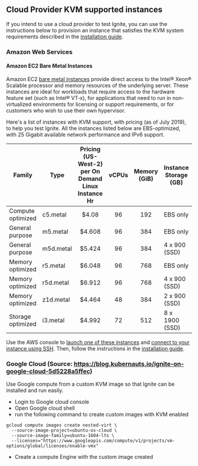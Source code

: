 

## Cloud Provider KVM supported instances

If you intend to use a cloud provider to test Ignite, you can use the instructions below to provision an instance that satisfies the KVM system requirements described in the [installation guide](./installation.md).

### Amazon Web Services

#### Amazon EC2 Bare Metal Instances

Amazon EC2 [bare metal instances](https://aws.amazon.com/about-aws/whats-new/2018/05/announcing-general-availability-of-amazon-ec2-bare-metal-instances/) provide direct access to the  Intel® Xeon® Scalable processor and memory resources of the underlying server. These instances are ideal for workloads that require access to the hardware feature set (such as Intel® VT-x), for applications that need to run in non-virtualized environments for licensing or support requirements, or for customers who wish to use their own hypervisor.

Here's a list of instances with KVM support, with pricing (as of July 2019), to help you test Ignite. All the instances listed below are EBS-optimized, with 25 Gigabit available network performance and IPv6 support.

| Family | Type | Pricing (US-West-2) per On Demand Linux Instance Hr | vCPUs | Memory (GiB) | Instance Storage (GB) | 
| ---- | ---- | :----: | :----: | :----: | ---- | 
|Compute optimized | c5.metal | $4.08 | 96 |192 |EBS only | 
| General purpose | m5.metal | $4.608 | 96 | 384 | EBS only |
| General purpose |  m5d.metal | $5.424 | 96 | 384  |4 x 900 (SSD) |
|Memory optimized| r5.metal| $6.048 |96 |768| EBS only| 
|Memory optimized| r5d.metal| $6.912 | 96 |768 |4 x 900 (SSD)| 
|Memory optimized| z1d.metal| $4.464 | 48 |384 |2 x 900 (SSD)|
|Storage optimized| i3.metal| $4.992 | 72 | 512 | 8 x 1900 (SSD) |

Use the AWS console to [launch one of these instances](https://docs.aws.amazon.com/AWSEC2/latest/UserGuide/LaunchingAndUsingInstances.html) and [connect to your instance using SSH](https://docs.aws.amazon.com/AWSEC2/latest/UserGuide/AccessingInstancesLinux.html). Then, follow the instructions in the [installation guide](./installation.md).

### Google Cloud (Source: https://blog.kubernauts.io/ignite-on-google-cloud-5d5228a5ffec)

Use Google compute from a custom KVM image so that Ignite can be installed and run easily. 
- Login to Google cloud console 
- Open Google cloud shell
- run the following command to create custom images with KVM enabled
```
gcloud compute images create nested-virt \
  --source-image-project=ubuntu-os-cloud \
  --source-image-family=ubuntu-1604-lts \
  --licenses="https://www.googleapis.com/compute/v1/projects/vm-options/global/licenses/enable-vmx"
```
- Create a compute Engine with the custom image created


